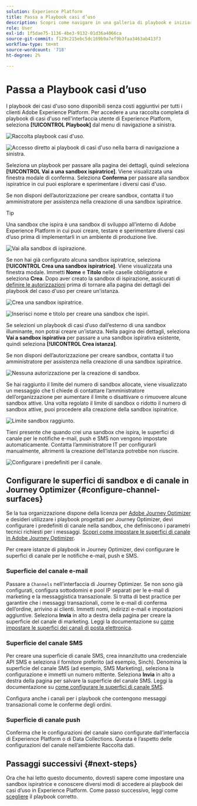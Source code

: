```yaml
---
solution: Experience Platform
title: Passa a Playbook casi d’uso
description: Scopri come navigare in una galleria di playbook e iniziare con una sandbox ispirativa.
role: User
exl-id: 1f5dae75-1136-4be3-9132-01d36a4066ca
source-git-commit: f129c215ebc5dc169b9a7ef9b3faa3463ab413f3
workflow-type: tm+mt
source-wordcount: '718'
ht-degree: 2%

---
```


# Passa a Playbook casi d’uso

I playbook dei casi d&#39;uso sono disponibili senza costi aggiuntivi per tutti i clienti Adobe Experience Platform. Per accedere a una raccolta completa di playbook di casi d&#39;uso nell&#39;interfaccia utente di Experience Platform, seleziona **[!UICONTROL Playbook]** dal menu di navigazione a sinistra.

![Raccolta playbook casi d&#39;uso.](/help/use-case-playbooks/assets/playbooks/discover/playbooks-gallery.png)

![Accesso diretto ai playbook di casi d&#39;uso nella barra di navigazione a sinistra.](/help/use-case-playbooks/assets/playbooks/discover/left-nav-playbooks.png)

Seleziona un playbook per passare alla pagina dei dettagli, quindi seleziona **[!UICONTROL Vai a una sandbox ispiratrice]**. Viene visualizzata una finestra modale di conferma. Seleziona **Conferma** per passare alla sandbox ispiratrice in cui puoi esplorare e sperimentare i diversi casi d&#39;uso.

Se non disponi dell’autorizzazione per creare sandbox, contatta il tuo amministratore per assistenza nella creazione di una sandbox ispiratrice.

>[!TIP]
>
>Una sandbox che ispira è una sandbox di sviluppo all’interno di Adobe Experience Platform in cui puoi creare, testare e sperimentare diversi casi d’uso prima di implementarli in un ambiente di produzione live.

![Vai alla sandbox di ispirazione.](/help/use-case-playbooks/assets/playbooks/discover/inspirational-sandbox.png)

Se non hai già configurato alcuna sandbox ispiratrice, seleziona **[!UICONTROL Crea una sandbox ispiratrice]**. Viene visualizzata una finestra modale. Immetti **Nome** e **Titolo** nelle caselle obbligatorie e seleziona **Crea**. Dopo aver creato la sandbox di ispirazione, assicurati di [definire le autorizzazioni](/help/access-control/home.md) prima di tornare alla pagina dei dettagli dei playbook del caso d&#39;uso per creare un&#39;istanza.

![Crea una sandbox ispiratrice.](/help/use-case-playbooks/assets/playbooks/discover/create-inspirational-sandbox.png)

![Inserisci nome e titolo per creare una sandbox che ispiri.](/help/use-case-playbooks/assets/playbooks/discover/create-inspirational-sandbox-modal.png)

Se selezioni un playbook di casi d’uso dall’esterno di una sandbox illuminante, non potrai creare un’istanza. Nella pagina dei dettagli, seleziona **Vai a sandbox ispirativa** per passare a una sandbox ispirativa esistente, quindi seleziona **[!UICONTROL Crea istanza]**.

Se non disponi dell’autorizzazione per creare sandbox, contatta il tuo amministratore per assistenza nella creazione di una sandbox ispiratrice.

![Nessuna autorizzazione per la creazione di sandbox.](/help/use-case-playbooks/assets/playbooks/discover/no-permissions-to-create-sandbox.png)

Se hai raggiunto il limite del numero di sandbox allocate, viene visualizzato un messaggio che ti chiede di contattare l’amministratore dell’organizzazione per aumentare il limite o disattivare o rimuovere alcune sandbox attive. Una volta regolato il limite di sandbox o ridotto il numero di sandbox attive, puoi procedere alla creazione della sandbox ispiratrice.

![Limite sandbox raggiunto.](/help/use-case-playbooks/assets/playbooks/discover/sandbox-limit-reached.png)

Tieni presente che quando crei una sandbox che ispira, le superfici di canale per le notifiche e-mail, push e SMS non vengono impostate automaticamente. Contatta l’amministratore IT per configurarli manualmente, altrimenti la creazione dell’istanza potrebbe non riuscire.

![Configurare i predefiniti per il canale.](/help/use-case-playbooks/assets/playbooks/discover/configure-channel-presets.png)

## Configurare le superfici di sandbox e di canale in Journey Optimizer {#configure-channel-surfaces}

Se la tua organizzazione dispone della licenza per [Adobe Journey Optimizer](https://experienceleague.adobe.com/docs/journey-optimizer/using/ajo-home.html?lang=it) e desideri utilizzare i playbook progettati per Journey Optimizer, devi configurare i predefiniti di canale nella sandbox, che definiscono i parametri tecnici richiesti per i messaggi. [Scopri come impostare le superfici di canale in Adobe Journey Optimizer](https://experienceleague.adobe.com/docs/journey-optimizer/using/configuration/channel-surfaces.html?lang=it).

Per creare istanze di playbook in Journey Optimizer, devi configurare le superfici di canale per le notifiche e-mail, push e SMS.

### Superficie del canale e-mail

Passare a `Channels` nell&#39;interfaccia di Journey Optimizer. Se non sono già configurati, configura sottodomini e pool IP separati per le e-mail di marketing e la messaggistica transazionale. Si tratta di best practice per garantire che i messaggi transazionali, come le e-mail di conferma dell’ordine, arrivino ai clienti. Immetti nomi, indirizzi e-mail e impostazioni aggiuntive. Seleziona **Invia** in alto a destra della pagina per creare la superficie del canale di marketing. Leggi la documentazione su [come impostare le superfici dei canali di posta elettronica](https://experienceleague.adobe.com/docs/journey-optimizer/using/email/configure-email/email-settings.html?lang=it).

### Superficie del canale SMS

Per creare una superficie di canale SMS, crea innanzitutto una credenziale API SMS e seleziona il fornitore preferito (ad esempio, Sinch). Denomina la superficie del canale SMS (ad esempio, SMS Marketing), seleziona la configurazione e immetti un numero mittente. Seleziona **Invia** in alto a destra della pagina per salvare la superficie del canale SMS. Leggi la documentazione su [come configurare le superfici di canale SMS](https://experienceleague.adobe.com/docs/journey-optimizer/using/sms/sms-configuration.html?lang=it#message-preset-sms).

Configura anche i canali per i playbook che contengono messaggi transazionali come le conferme degli ordini.

### Superficie di canale push

Conferma che le configurazioni del canale siano configurate dall’interfaccia di Experience Platform o di Data Collections. Questa è l’aspetto delle configurazioni del canale nell’ambiente Raccolta dati.

## Passaggi successivi {#next-steps}

Ora che hai letto questo documento, dovresti sapere come impostare una sandbox ispiratrice e conoscere diversi modi di accedere ai playbook dei casi d’uso in Experience Platform. Come passo successivo, leggi come [scegliere](/help/use-case-playbooks/playbooks/choose.md) il playbook corretto.
